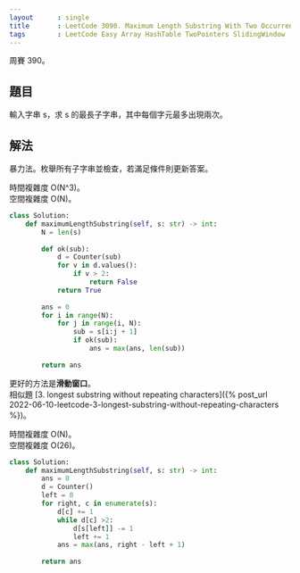 ```yaml
---
layout      : single
title       : LeetCode 3090. Maximum Length Substring With Two Occurrences
tags        : LeetCode Easy Array HashTable TwoPointers SlidingWindow
---
```

周賽 390。

## 題目

輸入字串 s，求 s 的最長子字串，其中每個字元最多出現兩次。  

## 解法

暴力法。枚舉所有子字串並檢查，若滿足條件則更新答案。  

時間複雜度 O(N^3)。  
空間複雜度 O(N)。  

```python
class Solution:
    def maximumLengthSubstring(self, s: str) -> int:
        N = len(s)
        
        def ok(sub):
            d = Counter(sub)
            for v in d.values():
                if v > 2:
                    return False
            return True
        
        ans = 0
        for i in range(N):
            for j in range(i, N):
                sub = s[i:j + 1]
                if ok(sub):
                    ans = max(ans, len(sub))
                    
        return ans
```

更好的方法是**滑動窗口**。  
相似題 [3. longest substring without repeating characters]({% post_url 2022-06-10-leetcode-3-longest-substring-without-repeating-characters %})。  

時間複雜度 O(N)。  
空間複雜度 O(26)。  

```python
class Solution:
    def maximumLengthSubstring(self, s: str) -> int:
        ans = 0
        d = Counter()
        left = 0
        for right, c in enumerate(s):
            d[c] += 1
            while d[c] >2:
                d[s[left]] -= 1
                left += 1
            ans = max(ans, right - left + 1)
            
        return ans
```
